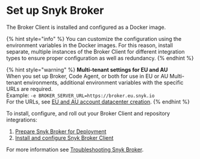 # Set up Snyk Broker

The Broker Client is installed and configured as a Docker image.

{% hint style="info" %}
You can customize the configuration using the environment variables in the Docker images. For this reason, install separate, multiple instances of the Broker Client for different integration types to ensure proper configuration as well as redundancy.
{% endhint %}

{% hint style="warning" %}
**Multi-tenant settings for EU and AU**\
When you set up Broker, Code Agent, or both for use in EU or AU Multi-tenant environments, additional environment variables with the specific URLs are required.\
Example:  `-e BROKER_SERVER_URL=https://broker.eu.snyk.io`\
For the URLs, see [EU and AU account datacenter creation](https://docs.snyk.io/snyk-processes/data-residency-at-snyk#eu-and-au-datacenter-account-creation).
{% endhint %}

To install, configure, and roll out your Broker Client and repository integrations:

1. [Prepare Snyk Broker for Deployment](prepare-snyk-broker-for-deployment.md)
2. [Install and configure Snyk Broker Client](how-to-install-and-configure-your-snyk-broker-client.md)

For more information see [Troubleshooting Snyk Broker](../troubleshooting-broker.md).
